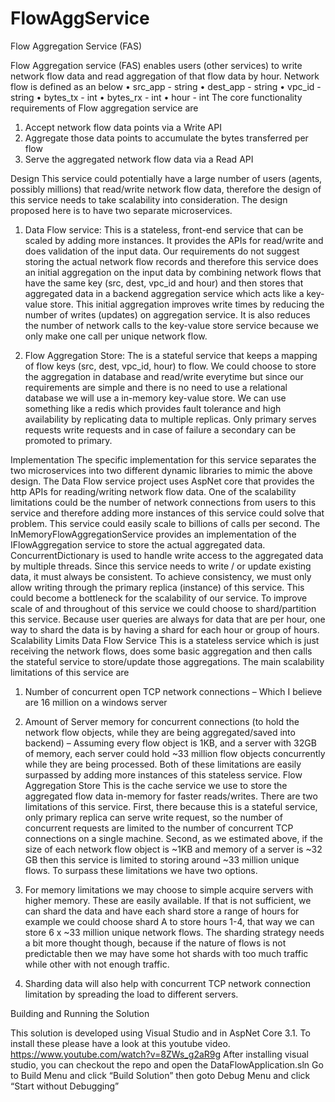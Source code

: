 # FlowAggService

Flow Aggregation Service (FAS)

Flow Aggregation service (FAS) enables users (other services) to write network flow data and read aggregation of that flow data by hour. Network flow is defined as an below
•	src_app - string
•	dest_app - string
•	vpc_id - string
•	bytes_tx - int
•	bytes_rx - int
•	hour - int 
The core functionality requirements of Flow aggregation service are
1. Accept network flow data points via a Write API
2. Aggregate those data points to accumulate the bytes transferred per flow
3. Serve the aggregated network flow data via a Read API

Design
This service could potentially have a large number of users (agents, possibly millions) that read/write network flow data, therefore the design of this service needs to take scalability into consideration. 
The design proposed here is to have two separate microservices.
1.	Data Flow service: This is a stateless, front-end service that can be scaled by adding more instances. It provides the APIs for read/write and does validation of the input data. Our requirements do not suggest storing the actual network flow records and therefore this service does an initial aggregation on the input data by combining network flows that have the same key (src, dest, vpc_id and hour) and then stores that aggregated data in a backend aggregation service which acts like a key-value store.  This initial aggregation improves write times by reducing the number of writes (updates) on aggregation service. It is also reduces the number of network calls to the key-value store service because we only make one call per unique network flow.

2.	Flow Aggregation Store: The is a stateful service that keeps a mapping of flow keys (src, dest, vpc_id, hour) to flow. We could choose to store the aggregation in database and read/write everytime but since our requirements are simple and there is no need to use a relational database we will use a in-memory key-value store. We can use something like a redis which provides fault tolerance and high availability by replicating data to multiple replicas. Only primary serves requests write requests and in case of failure a secondary can be promoted to primary.  
 
Implementation
The specific implementation for this service separates the two microservices into two different dynamic libraries to mimic the above design. 
The Data Flow service project uses AspNet core that provides the http APIs for reading/writing network flow data. One of the scalability limitations could be the number of network connections from users to this service and therefore adding more instances of this service could solve that problem. This service could easily scale to billions of calls per second.
The InMemoryFlowAggregationService provides an implementation of the IFlowAggregation service to store the actual aggregated data. ConcurrentDictionary is used to handle write access to the aggregated data by multiple threads. Since this service needs to write / or update existing data, it must always be consistent. To achieve consistency, we must only allow writing through the primary replica (instance) of this service. This could become a bottleneck for the scalability of our service. To improve scale of and throughout of this service we could choose to shard/partition this service. Because user queries are always for data that are per hour, one way to shard the data is by having a shard for each hour or group of hours.
Scalability Limits
Data Flow Service
This is a stateless service which is just receiving the network flows, does some basic aggregation and then calls the stateful service to store/update those aggregations. The main scalability limitations of this service are
1.	Number of concurrent open TCP network connections – Which I believe are 16 million on a windows server
2.	Amount of Server memory for concurrent connections (to hold the network flow objects, while they are being aggregated/saved into backend) – Assuming every flow object is 1KB, and a server with 32GB of memory, each server could hold ~33 million flow objects concurrently while they are being processed.
Both of these limitations are easily surpassed by adding more instances of this stateless service.
Flow Aggregation Store
This is the cache service we use to store the aggregated flow data in-memory for faster reads/writes. There are two limitations of this service. First, there because this is a stateful service, only primary replica can serve write request, so the number of concurrent requests are limited to the number of concurrent TCP connections on a single machine. Second, as we estimated above, if the size of each network flow object is ~1KB and memory of a server is ~32 GB then this service is limited to storing around ~33 million unique flows.
To surpass these limitations we have two options.
1.	For memory limitations we may choose to simple acquire servers with higher memory. These are easily available. If that is not sufficient, we can shard the data and have each shard store a range of hours for example we could choose shard A to store hours 1-4, that way we can store 6 x ~33 million unique network flows. The sharding strategy needs a bit more thought though, because if the nature of flows is not predictable then we may have some hot shards with too much traffic while other with not enough traffic.

2.	Sharding data will also help with concurrent TCP network connection limitation by spreading the load to different servers. 

Building and Running the Solution

This solution is developed using Visual Studio and in AspNet Core 3.1. To install these please have a look at this youtube video. https://www.youtube.com/watch?v=8ZWs_g2aR9g 
After installing visual studio, you can checkout the repo and open the DataFlowApplication.sln
Go to Build Menu and click “Build Solution” then goto Debug Menu and click “Start without Debugging”

